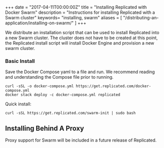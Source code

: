+++
date = "2017-04-11T00:00:00Z"
title = "Installing Replicated with Docker Swarm"
description = "Instructions for installing Replicated with a Swarm cluster"
keywords= "installing, swarm"
aliases = [
    "/distributing-an-application/installing-on-swarm/"
]
+++

We distribute an installation script that can be used to install Replicated into a new Swarm cluster. The cluster does not have to be created at this point, the Replicated install script will install Docker Engine and provision a new swarm cluster.

### Basic Install

Save the Docker Compose yaml to a file and run. We recommend reading and understanding the Compose file prior to running.

```shell
curl -sSL -o docker-compose.yml https://get.replicated.com/docker-compose.yml
docker stack deploy -c docker-compose.yml replicated
```

Quick install:

```shell
curl -sSL https://get.replicated.com/swarm-init | sudo bash
```

## Installing Behind A Proxy

Proxy support for Swarm will be included in a future release of Replicated.
